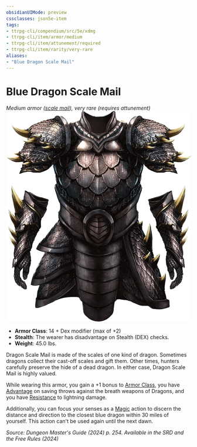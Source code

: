 ```yaml
---
obsidianUIMode: preview
cssclasses: json5e-item
tags:
- ttrpg-cli/compendium/src/5e/xdmg
- ttrpg-cli/item/armor/medium
- ttrpg-cli/item/attunement/required
- ttrpg-cli/item/rarity/very-rare
aliases: 
- "Blue Dragon Scale Mail"
---
```

# Blue Dragon Scale Mail
*Medium armor ([scale mail](Інструменти%20ДМ/CLI/items/scale-mail-xphb.md)), very rare (requires attunement)*  
![](Інструменти%20ДМ/CLI/items/img/dragon-scale-mail.webp#right)

- **Armor Class**: 14 + Dex modifier (max of +2)
- **Stealth**: The wearer has disadvantage on Stealth (DEX) checks.
- **Weight**: 45.0 lbs.

Dragon Scale Mail is made of the scales of one kind of dragon. Sometimes dragons collect their cast-off scales and gift them. Other times, hunters carefully preserve the hide of a dead dragon. In either case, Dragon Scale Mail is highly valued.

While wearing this armor, you gain a +1 bonus to [Armor Class](Інструменти%20ДМ/CLI/rules/variant-rules/armor-class-xphb.md), you have [Advantage](Інструменти%20ДМ/CLI/rules/variant-rules/advantage-xphb.md) on saving throws against the breath weapons of Dragons, and you have [Resistance](Інструменти%20ДМ/CLI/rules/variant-rules/resistance-xphb.md) to lightning damage.

Additionally, you can focus your senses as a [Magic](Інструменти%20ДМ/CLI/rules/actions.md#Magic) action to discern the distance and direction to the closest blue dragon within 30 miles of yourself. This action can't be used again until the next dawn.

*Source: Dungeon Master's Guide (2024) p. 254. Available in the <span title='Systems Reference Document (5.2)'>SRD</span> and the Free Rules (2024)*